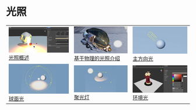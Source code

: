 # 光照

||||
|:-|:-|:-|
|[![image](light/lighting.png)<br>光照概述](../concepts/scene/light.md)|[![image](light/pbr-lighting.jpg)<br>基于物理的光照介绍](../concepts/scene/light/pbr-lighting.md)|[![image](light/dir-light.jpg)<br>主方向光](../concepts/scene/light/dir-light.md) |
|[![image](light/sphere-light.jpg)<br>球面光](../concepts/scene/light/sphere-light.md)|[![image](light/spot-light.jpg)<br>聚光灯](../concepts/scene/light/spot-light.md)|[![image](light/ambient-light.png)<br>环境光](../concepts/scene/ambient.md) |
